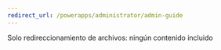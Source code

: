 ```yaml
---
redirect_url: /powerapps/administrator/admin-guide
---
```

Solo redireccionamiento de archivos: ningún contenido incluido